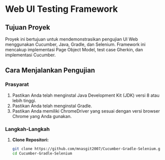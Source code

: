 # Web UI Testing Framework

## Tujuan Proyek
Proyek ini bertujuan untuk mendemonstrasikan pengujian UI Web menggunakan Cucumber, Java, Gradle, dan Selenium. Framework ini mencakup implementasi Page Object Model, test case Gherkin, dan implementasi Cucumber.

## Cara Menjalankan Pengujian

### Prasyarat
1. Pastikan Anda telah menginstal Java Development Kit (JDK) versi 8 atau lebih tinggi.
2. Pastikan Anda telah menginstal Gradle.
3. Pastikan Anda memiliki ChromeDriver yang sesuai dengan versi browser Chrome yang Anda gunakan.

### Langkah-Langkah
1. **Clone Repositori:**
   ```sh
   git clone https://github.com/mnasgit2007/Cucumber-Gradle-Selenium.git
   cd Cucumber-Gradle-Selenium
